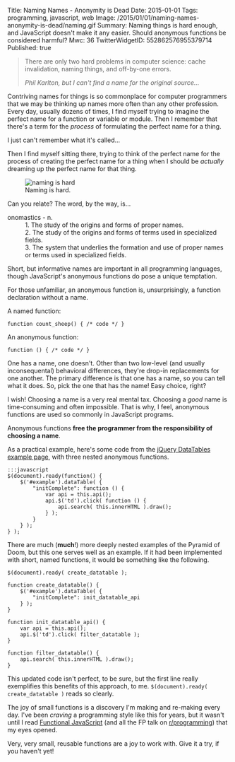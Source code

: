 Title: Naming Names - Anonymity is Dead
Date: 2015-01-01
Tags: programming, javascript, web
Image: /2015/01/01/naming-names-anonymity-is-dead/naming.gif
Summary: Naming things is hard enough, and JavaScript doesn't make it any easier.  Should anonymous functions be considered harmful?
Mwc: 36
TwitterWidgetID: 552862576955379714
Published: true

<blockquote>
    <p>
    There are only two hard problems in computer science: cache invalidation,
    naming things, and off-by-one errors.
    </p>
    <footer>
        <cite>
            Phil Karlton, but I can't find a name for the original source...
        </cite>
    </footer>
</blockquote>

Contriving names for things is so commonplace for computer programmers that we
may be thinking up names more often than any other profession.  Every day,
usually dozens of times, I find myself trying to imagine the perfect name for a
function or variable or module.  Then I remember that there's a term for the
*process* of formulating the perfect name for a thing.

I just can't remember what it's called...

Then I find myself sitting there, trying to think of the perfect name for the
process of creating the perfect name for a thing when I should be *actually*
dreaming up the perfect name for that thing.

<figure>
    <img src="{attach}naming.gif" alt="naming is hard" />
    <figcaption>Naming is hard.</figcaption>
</figure>

Can you relate?  The word, by the way, is...

<dl>
    <dt>onomastics - n.</dt>
    <dd>1. The study of the origins and forms of proper names.</dd>
    <dd>2. The study of the origins and forms of terms used in specialized fields.</dd>
    <dd>3. The system that underlies the formation and use of proper names or terms used in specialized fields.</dd>
</dl>

Short, but informative names are important in all programming languages, though
JavaScript's anonymous functions do pose a unique temptation.

For those unfamiliar, an anonymous function is, unsurprisingly, a function
declaration without a name.

A named function:

    function count_sheep() { /* code */ }

An anonymous function:

    function () { /* code */ }

One has a name, one doesn't.  Other than two low-level (and usually
inconsequental) behavioral differences, they're drop-in replacements for one
another.  The primary difference is that one has a name, so you can tell what
it does.  So, pick the one that has the name!  Easy choice, right?

I wish!  Choosing a name is a very real mental tax.  Choosing a *good* name
is time-consuming and often impossible.  That is why, I feel, anonymous
functions are used so commonly in JavaScript programs.

Anonymous functions **free the programmer from the responsibility of choosing a
name**.

As a practical example, here's some code from the [jQuery DataTables example
page][datatables], with three nested anonymous functions.

    :::javascript
    $(document).ready(function() {
        $('#example').dataTable( {
            "initComplete": function () {
                var api = this.api();
                api.$('td').click( function () {
                    api.search( this.innerHTML ).draw();
                } );
            }
        } );
    } );

There are much (**much**!) more deeply nested examples of the Pyramid of Doom,
but this one serves well as an example.  If it had been implemented with short,
named functions, it would be something like the following.

    $(document).ready( create_datatable );

    function create_datatable() {
        $('#example').dataTable( {
            "initComplete": init_datatable_api
        } );
    }

    function init_datatable_api() {
        var api = this.api();
        api.$('td').click( filter_datatable );
    }

    function filter_datatable() {
        api.search( this.innerHTML ).draw();
    }

This updated code isn't perfect, to be sure, but the first line really
exemplifies this benefits of this approach, to me.  `$(document).ready(
create_datatable )` reads so clearly.

The joy of small functions is a discovery I'm making and re-making every day.
I've been *craving* a programming style like this for years, but it wasn't
until I read [Functional JavaScript][funcjs] (and all the FP talk on
[r/programming][rprog]) that my eyes opened.

Very, very small, reusable functions are a joy to work with.  Give it a try, if
you haven't yet!

<script>
$('pre code').each(add_prism_js);
function add_prism_js(i, el) {
    $(el).addClass('language-javascript');
}
</script>

[nfe]: http://kangax.github.io/nfe/
[funcjs]: http://amzn.com/1449360726
[datatables]: http://datatables.net/examples/api/api_in_init.html
[soq]: http://stackoverflow.com/questions/1960517/anonymous-functions-considered-harmful
[badindent]: http://teaching.idallen.org/cst8165/06f/notes/deep_indentation.txt
[rprog]: http://www.reddit.com/r/programming
